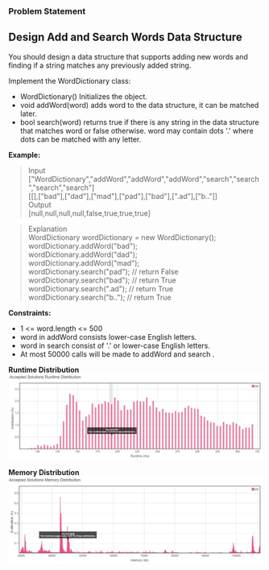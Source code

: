 <h3>Problem Statement</h3>

<h2>Design Add and Search Words Data Structure</h2>
You should design a data structure that supports adding new words and finding if a string matches any previously added string.<br>

Implement the WordDictionary class:

- WordDictionary() Initializes the object.
- void addWord(word) adds word to the data structure, it can be matched later.
- bool search(word) returns true if there is any string in the data structure that matches word or false otherwise. word may contain dots '.' where dots can be matched with any letter.
 

**Example:**

>Input<br>
>["WordDictionary","addWord","addWord","addWord","search","search","search","search"]<br>
>[[],["bad"],["dad"],["mad"],["pad"],["bad"],[".ad"],["b.."]]<br>
>Output<br>
>[null,null,null,null,false,true,true,true]<br>

>Explanation<br>
>WordDictionary wordDictionary = new WordDictionary();<br>
>wordDictionary.addWord("bad");<br>
>wordDictionary.addWord("dad");<br>
>wordDictionary.addWord("mad");<br>
>wordDictionary.search("pad"); // return False<br>
>wordDictionary.search("bad"); // return True<br>
>wordDictionary.search(".ad"); // return True<br>
>wordDictionary.search("b.."); // return True<br>
 

**Constraints:**
 - 1 <= word.length <= 500
 - word in addWord consists lower-case English letters.
 - word in search consist of  '.' or lower-case English letters.
 - At most 50000 calls will be made to addWord and search .

__Runtime Distribution__<br>
![SNIP](RuntimeDay5.JPG)

__Memory Distribution__<br>
![SNIP](MemoryDay5.JPG)
